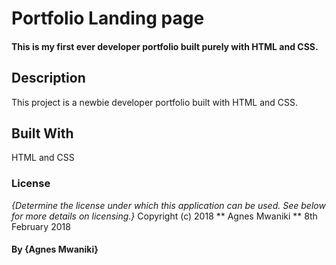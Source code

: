 # Portfolio Landing page
#### This is my first ever developer portfolio built purely with HTML and CSS. 
## Description
This project is a newbie developer portfolio built with HTML and CSS.
## Built With
HTML and CSS
### License
*{Determine the license under which this application can be used.  See below for more details on licensing.}*
Copyright (c) 2018 ** Agnes Mwaniki **
8th February 2018
#### By **{Agnes Mwaniki}**
  
